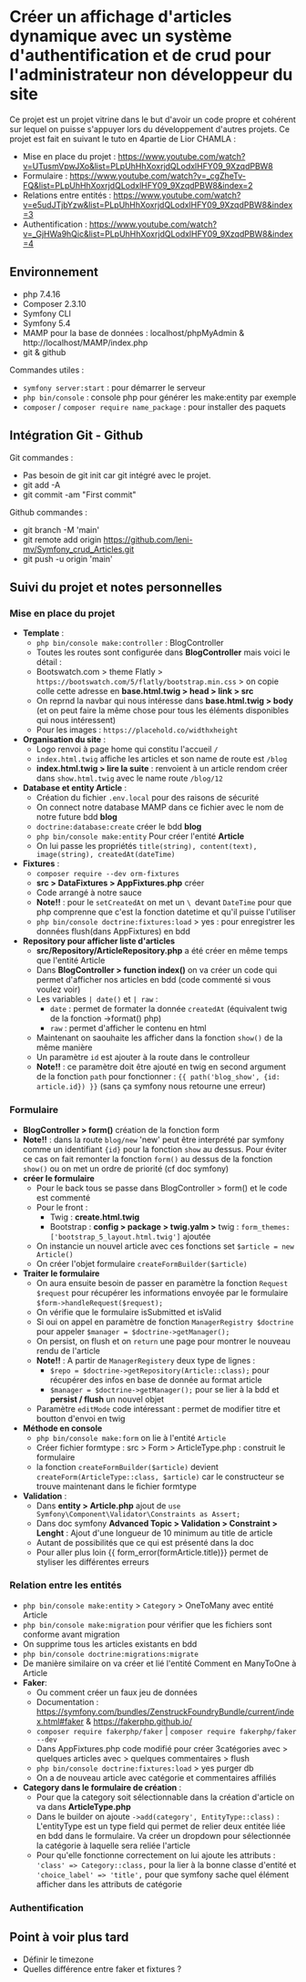 # Créer un affichage d'articles dynamique avec un système d'authentification et de crud pour l'administrateur non développeur du site

Ce projet est un projet vitrine dans le but d'avoir un code propre et cohérent sur lequel on puisse s'appuyer lors du développement d'autres projets. Ce projet est fait en suivant le tuto en 4partie de Lior CHAMLA :
- Mise en place du projet : https://www.youtube.com/watch?v=UTusmVpwJXo&list=PLpUhHhXoxrjdQLodxlHFY09_9XzqdPBW8
- Formulaire : https://www.youtube.com/watch?v=_cgZheTv-FQ&list=PLpUhHhXoxrjdQLodxlHFY09_9XzqdPBW8&index=2
- Relations entre entités : https://www.youtube.com/watch?v=e5udJTjbYzw&list=PLpUhHhXoxrjdQLodxlHFY09_9XzqdPBW8&index=3
- Authentification : https://www.youtube.com/watch?v=_GjHWa9hQic&list=PLpUhHhXoxrjdQLodxlHFY09_9XzqdPBW8&index=4

## Environnement

- php 7.4.16
- Composer 2.3.10
- Symfony CLI
- Symfony 5.4
- MAMP pour la base de données : localhost/phpMyAdmin & http://localhost/MAMP/index.php
- git & github

Commandes utiles :
- `symfony server:start` : pour démarrer le serveur
- `php bin/console` : console php pour générer les make:entity par exemple
- `composer` / `composer require name_package` : pour installer des paquets

## Intégration Git - Github

Git commandes :
- Pas besoin de git init car git intégré avec le projet.
- git add -A
- git commit -am "First commit"

Github commandes :
- git branch -M 'main'
- git remote add origin https://github.com/leni-mv/Symfony_crud_Articles.git
- git push -u origin 'main'

## Suivi du projet et notes personnelles

### Mise en place du projet 
- **Template** :
    - `php bin/console make:controller` : BlogController
    - Toutes les routes sont configurée dans **BlogController** mais voici le détail :
    - Bootswatch.com > theme Flatly > `https://bootswatch.com/5/flatly/bootstrap.min.css` > on copie colle cette adresse en **base.html.twig > head > link > src**
    - On reprnd la navbar qui nous intéresse dans **base.html.twig > body** (et on peut faire la même chose pour tous les éléments disponibles qui nous intéressent)
    - Pour les images : `https://placehold.co/widthxheight`
- **Organisation du site** :
    - Logo renvoi à page home qui constitu l'accueil `/`
    - ``index.html.twig`` affiche les articles et son name de route est `/blog`
    - **index.html.twig > lire la suite** : renvoient à un article rendom créer dans `show.html.twig` avec le name route `/blog/12`
- **Database et entity Article** :
    - Création du fichier `.env.local` pour des raisons de sécurité
    - On connect notre database MAMP dans ce fichier avec le nom de notre future bdd **blog**
    - `doctrine:database:create` créer le bdd **blog**
    - `php bin/console make:entity` Pour créer l'entité **Article**
    - On lui passe les propriétés `title(string), content(text), image(string), createdAt(dateTime)`
- **Fixtures** :
    - `composer require --dev orm-fixtures`
    - **src > DataFixtures > AppFixtures.php** créer
    - Code arrangé à notre sauce
    - **Note!!** : pour le `setCreatedAt` on met un ``\ ``devant ``DateTime`` pour que php comprenne que c'est la fonction datetime et qu'il puisse l'utiliser
    - `php bin/console doctrine:fixtures:load` > yes : pour enregistrer les données flush(dans AppFixtures) en bdd
- **Repository pour afficher liste d'articles**
    - **src/Repository/ArticleRepository.php** a été créer en même temps que l'entité Article
    - Dans **BlogController > function index()** on va créer un code qui permet d'afficher nos articles en bdd (code commenté si vous voulez voir)
    - Les variables ``| date()`` et ``| raw`` :
        - ``date`` : permet de formater la donnée `createdAt` (équivalent twig de la fonction ->format() php)
        - ``raw`` : permet d'afficher le contenu en html
    - Maintenant on saouhaite les afficher dans la fonction ``show()`` de la même manière
    - Un paramètre ``id`` est ajouter à la route dans le controlleur
    - **Note!!** : ce paramètre doit être ajouté en twig en second argument de la fonction `path` pour fonctionner : `{{ path('blog_show', {id: article.id}) }}` (sans ça symfony nous retourne une erreur)

### Formulaire 

- **BlogController > form()** création de la fonction form
- **Note!!** : dans la route `blog/new` 'new' peut être interprété par symfony comme un identifiant `{id}` pour la fonction ``show`` au dessus. Pour éviter ce cas on fait remonter la fonction ``form()`` au dessus de la fonction `show()` ou on met un ordre de priorité (cf doc symfony)
- **créer le formulaire**
    - Pour le back tous se passe dans BlogController > form() et le code est commenté
    - Pour le front :
        - Twig : **create.html.twig**
        - Bootstrap : **config > package > twig.yalm >** twig : ``form_themes: ['bootstrap_5_layout.html.twig']`` ajoutée
    - On instancie un nouvel article avec ces fonctions set ``$article = new Article()``
    - On créer l'objet formulaire ``createFormBuilder($article)``
- **Traiter le formulaire**
    - On aura ensuite besoin de passer en paramètre la fonction `Request $request` pour récupérer les informations envoyée par le formulaire `$form->handleRequest($request);`
    - On vérifie que le formulaire isSubmitted et isValid
    - Si oui on appel en paramètre de fonction `ManagerRegistry $doctrine` pour appeler `$manager = $doctrine->getManager();`
    - On persist, on flush et on `return` une page pour montrer le nouveau rendu de l'article
    - **Note!!** : A partir de ``ManagerRegistery`` deux type de lignes :
        - `$repo = $doctrine->getRepository(Article::class);` pour récupérer des infos en base de donnée au format article
        - `$manager = $doctrine->getManager();` pour se lier à la bdd et **persist / flush** un nouvel objet
    - Paramètre `editMode` code intéressant : permet de modifier titre et boutton d'envoi en twig
- **Méthode en console**
    - `php bin/console make:form` on lie à l'entité ``Article``
    - Créer fichier formtype : src > Form > ArticleType.php : construit le formulaire
    - la fonction `createFormBuilder($article)` devient `createForm(ArticleType::class, $article)` car le constructeur se trouve maintenant dans le fichier formtype
- **Validation** :
    - Dans **entity > Article.php** ajout de `use Symfony\Component\Validator\Constraints as Assert;`
    - Dans doc symfony **Advanced Topic > Validation > Constraint > Lenght** : Ajout d'une longueur de 10 minimum au title de article
    - Autant de possibilités que ce qui est présenté dans la doc
    - Pour aller plus loin {{ form_error(formArticle.title)}} permet de styliser les différentes erreurs

### Relation entre les entités

- ``php bin/console make:entity`` > `Category` > OneToMany avec entité Article
- `php bin/console make:migration` pour vérifier que les fichiers sont conforme avant migration
- On supprime tous les articles existants en bdd
- `php bin/console doctrine:migrations:migrate`
- De manière similaire on va créer et lié l'entité Comment en ManyToOne à Article
- **Faker**:
    - Ou comment créer un faux jeu de données
    - Documentation : https://symfony.com/bundles/ZenstruckFoundryBundle/current/index.html#faker & https://fakerphp.github.io/
    - `composer require fakerphp/faker` | `composer require fakerphp/faker --dev`
    - Dans AppFixtures.php code modifié pour créer 3catégories avec > quelques articles avec > quelques commentaires > flush
    - `php bin/console doctrine:fixtures:load` > yes purger db
    - On a de nouveau article avec catégorie et commentaires affiliés
- **Category dans le formulaire de création** :
    - Pour que la category soit sélectionnable dans la création d'article on va dans **ArticleType.php**
    - Dans le builder on ajoute `->add(category', EntityType::class)` : L'entityType est un type field qui permet de relier deux entitée liée en bdd dans le formulaire. Va créer un dropdown pour sélectionnée la catégorie à laquelle sera reliée l'article
    - Pour qu'elle fonctionne correctement on lui ajoute les attributs : `'class' => Category::class,` pour la lier à la bonne classe d'entité et `'choice_label' => 'title',` pour que symfony sache quel élément afficher dans les attributs de catégorie

### Authentification






## Point à voir plus tard

- Définir le timezone
- Quelles différence entre faker et fixtures ?